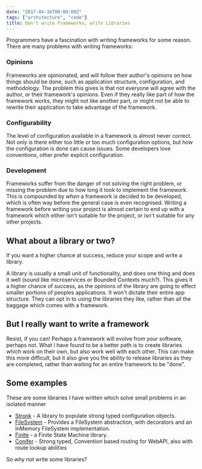 ```yaml
---
date: "2017-04-16T00:00:00Z"
tags: ["architecture", "code"]
title: Don't write Frameworks, write Libraries
---
```


Programmers have a fascination with writing frameworks for some reason.  There are many problems with writing frameworks:

### Opinions
Frameworks are opinionated, and will follow their author's opinions on how things should be done, such as application structure, configuration, and methodology.  The problem this gives is that not everyone will agree with the author, or their framework's opinions.  Even if they really like part of how the framework works, they might not like another part, or might not be able to rewrite their application to take advantage of the framework.

### Configurability
The level of configuration available in a framework is almost never correct.  Not only is there either too little or too much configuration options, but how the configuration is done can cause issues.  Some developers love conventions, other prefer explicit configuration.

### Development
Frameworks suffer from the danger of not solving the right problem, or missing the problem due to how long it took to implement the framework.  This is compounded by *when* a framework is decided to be developed, which is often way before the general case is even recognised.  Writing a framework before writing your project is almost certain to end up with a framework which either isn't suitable for the project, or isn't suitable for any other projects.

## What about a library or two?
If you want a higher chance at success, reduce your scope and write a library.

A library is usually a small unit of functionality, and does one thing and does it well (sound like microservices or Bounded Contexts much?).  This gives it a higher chance of success, as the opinions of the library are going to effect smaller portions of peoples applications.  It won't dictate their entire app structure.  They can opt in to using the libraries they like, rather than all the baggage which comes with a framework.

## But I really want to write a framework

Resist, if you can!  Perhaps a framework will evolve from your software, perhaps not.  What I have found to be a better path is to create libraries which work on their own, but also work well with each other.  This can make this more difficult, but it also give you the ability to release libraries as they are completed, rather than waiting for an entire framework to be "done".

## Some examples

These are some libraries I have written which solve small problems in an isolated manner

* [Stronk](https://github.com/pondidum/stronk) - A library to populate strong typed configuration objects.
* [FileSystem](https://github.com/pondidum/FileSystem) - Provides a FileSystem abstraction,  with decorators and an InMemory FileSystem implementation.
* [Finite](https://github.com/pondidum/Finite) - a Finite State Machine library.
* [Conifer](https://github.com/pondidum/conifer) - Strong typed, Convention based routing for WebAPI, also with route lookup abilities

So why not write some libraries?
